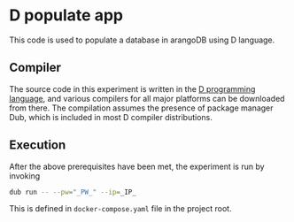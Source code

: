 # D populate app

This code is used to populate a database in arangoDB using D language.

## Compiler

The source code in this experiment is written in the [D programming language](https://dlang.org/), and various compilers for all major platforms can be downloaded from there. The compilation assumes the presence of package manager Dub, which is included in most D compiler distributions.

## Execution

After the above prerequisites have been met, the experiment is run by invoking

```bash
dub run -- --pw="_PW_" --ip=_IP_
```

This is defined in `docker-compose.yaml` file in the project root.
